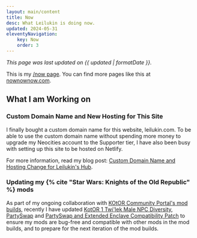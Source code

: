```yaml
---
layout: main/content
title: Now
desc: What Leilukin is doing now.
updated: 2024-05-31
eleventyNavigation:
    key: Now
    order: 3
---
```


*This page was last updated on {{ updated | formatDate }}.*

This is my [/now page](https://nownownow.com/about). You can find more pages like this at [nownownow.com](https://nownownow.com/).

## What I am Working on

### Custom Domain Name and New Hosting for This Site

I finally bought a custom domain name for this website, leilukin.com. To be able to use the custom domain name without spending more money to upgrade my Neocities account to the Supporter tier, I have also been busy with setting up this site to be hosted on Netlify.

For more information, read my blog post: [Custom Domain Name and Hosting Change for Leilukin's Hub](/blog/posts/2024-05-31-domain-name-hosting-change-leilukins-hub).

### Updating my {% cite "Star Wars: Knights of the Old Republic" %} mods

As part of my ongoing collaboration with [KOtOR Community Portal's mod builds](https://kotor.neocities.org/modding/), recently I have updated [KotOR 1 Twi'lek Male NPC Diversity](/projects/kotor1mods/#kotor-1-twilek-male-npc-diversity), [PartySwap](/projects/kotor2mods/#partyswap) and [PartySwap and Extended Enclave Compatibility Patch](/projects/kotor2mods/#partyswap-and-extended-enclave-compatibility-patch) to ensure my mods are bug-free and compatible with other mods in the mod builds, and to prepare for the next iteration of the mod builds.